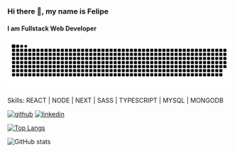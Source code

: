 ### Hi there 👋, my name is Felipe
#### I am Fullstack Web Developer
![I am Fullstack Web Developer](https://github.com/1999AZZAR/1999AZZAR/raw/readme/resources/img/grid-snake.svg)


Skills: REACT | NODE | NEXT | SASS | TYPESCRIPT | MYSQL | MONGODB



[<img src='https://cdn.jsdelivr.net/npm/simple-icons@3.0.1/icons/github.svg' alt='github' height='40'>](https://github.com/lipe-alves)  [<img src='https://cdn.jsdelivr.net/npm/simple-icons@3.0.1/icons/linkedin.svg' alt='linkedin' height='40'>](https://www.linkedin.com/in/https://www.linkedin.com/in/felipe-alves-90349a208//)  

[![Top Langs](https://github-readme-stats.vercel.app/api/top-langs/?username=lipe-alves)](https://github.com/anuraghazra/github-readme-stats)

![GitHub stats](https://github-readme-stats.vercel.app/api?username=lipe-alves&show_icons=true&count_private=true)  

